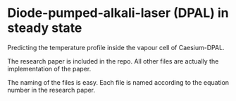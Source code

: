 # Diode-pumped-alkali-laser (DPAL) in steady state

Predicting the temperature profile inside the vapour cell of Caesium-DPAL. 

The research paper is included in the repo. All other files are actually the implementation of the paper.

The naming of the files is easy. Each file is named according to the equation number in the research paper.

